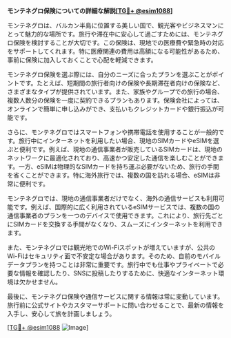 **モンテネグロ保険についての詳細な解説[[TG💪+ @esim1088](https://t.me/s/esim1088)]**

モンテネグロは、バルカン半島に位置する美しい国で、観光客やビジネスマンにとって魅力的な場所です。旅行や滞在中に安心して過ごすためには、モンテネグロ保険を検討することが大切です。この保険は、現地での医療費や緊急時の対応をサポートしてくれます。特に医療関連の費用は高額になる可能性があるため、事前に保険に加入しておくことで心配を軽減できます。

モンテネグロ保険を選ぶ際には、自分のニーズに合ったプランを選ぶことがポイントです。たとえば、短期間の旅行者向けの保険や長期滞在者向けの保険など、さまざまなタイプが提供されています。また、家族やグループでの旅行の場合、複数人数分の保険を一度に契約できるプランもあります。保険会社によっては、オンラインで簡単に申し込みができ、支払いもクレジットカードや銀行振込が可能です。

さらに、モンテネグロではスマートフォンや携帯電話を使用することが一般的です。旅行中にインターネットを利用したい場合、現地のSIMカードやeSIMを選ぶと便利です。例えば、現地の通信事業者が販売しているSIMカードは、現地のネットワークに最適化されており、高速かつ安定した通信を楽しむことができます。一方、eSIMは物理的なSIMカードを持ち運ぶ必要がないため、旅行の手間を省くことができます。特に海外旅行では、複数の国を訪れる場合、eSIMは非常に便利です。

モンテネグロでは、現地の通信事業者だけでなく、海外の通信サービスも利用可能です。例えば、国際的に広く利用されているeSIMサービスでは、複数の国の通信事業者のプランを一つのデバイスで使用できます。これにより、旅行先ごとにSIMカードを交換する手間がなくなり、スムーズにインターネットを利用できます。

また、モンテネグロでは観光地でのWi-Fiスポットが増えていますが、公共のWi-Fiはセキュリティ面で不安定な場合があります。そのため、自前のモバイルデータプランを持つことは非常に重要です。旅行中でも仕事やプライベートで必要な情報を確認したり、SNSに投稿したりするために、快適なインターネット環境は欠かせません。

最後に、モンテネグロ保険や通信サービスに関する情報は常に変動しています。旅行前に公式サイトやカスタマーサポートに問い合わせることで、最新の情報を入手し、安心して旅を計画しましょう。

[[TG💪+ @esim1088](https://t.me/s/esim1088) ![Image](https://i.postimg.cc/Y0z9fWf4/image.png)]